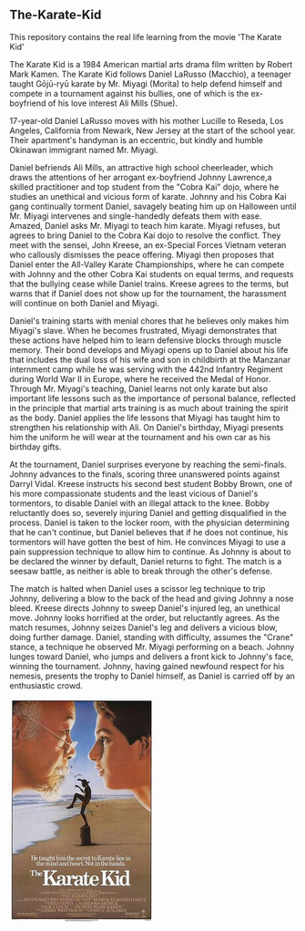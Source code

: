 ## The-Karate-Kid
This repository contains the real life learning from the movie 'The Karate Kid'

The Karate Kid is a 1984 American martial arts drama film written by Robert Mark Kamen.
The Karate Kid follows Daniel LaRusso (Macchio), a teenager taught Gōjū-ryū karate by Mr. Miyagi (Morita) to help defend himself
and compete in a tournament against his bullies, one of which is the ex-boyfriend of his love interest Ali Mills (Shue).

17-year-old Daniel LaRusso moves with his mother Lucille to Reseda, Los Angeles, California from Newark, New Jersey at 
the start of the school year. Their apartment's handyman is an eccentric, but kindly and humble Okinawan immigrant named Mr. Miyagi.

Daniel befriends Ali Mills, an attractive high school cheerleader, which draws the attentions of her arrogant ex-boyfriend
Johnny Lawrence,a skilled practitioner and top student from the "Cobra Kai" dojo, where he studies an unethical and vicious 
form of karate. Johnny and his Cobra Kai gang continually torment Daniel, savagely beating him up on Halloween until Mr. Miyagi
intervenes and single-handedly defeats them with ease. Amazed, Daniel asks Mr. Miyagi to teach him karate. Miyagi refuses, but 
agrees to bring Daniel to the Cobra Kai dojo to resolve the conflict. They meet with the sensei, John Kreese, an ex-Special 
Forces Vietnam veteran who callously dismisses the peace offering. Miyagi then proposes that Daniel enter the All-Valley Karate 
Championships, where he can compete with Johnny and the other Cobra Kai students on equal terms, and requests that the bullying
cease while Daniel trains. Kreese agrees to the terms, but warns that if Daniel does not show up for the tournament, 
the harassment will continue on both Daniel and Miyagi.

Daniel's training starts with menial chores that he believes only makes him Miyagi's slave. When he becomes frustrated, Miyagi 
demonstrates that these actions have helped him to learn defensive blocks through muscle memory. Their bond develops and Miyagi 
opens up to Daniel about his life that includes the dual loss of his wife and son in childbirth at the Manzanar internment camp 
while he was serving with the 442nd Infantry Regiment during World War II in Europe, where he received the Medal of Honor. 
Through Mr. Miyagi's teaching, Daniel learns not only karate but also important life lessons such as the importance of personal
balance, reflected in the principle that martial arts training is as much about training the spirit as the body. Daniel applies 
the life lessons that Miyagi has taught him to strengthen his relationship with Ali. On Daniel's birthday, Miyagi presents him 
the uniform he will wear at the tournament and his own car as his birthday gifts.

At the tournament, Daniel surprises everyone by reaching the semi-finals. Johnny advances to the finals, scoring three unanswered 
points against Darryl Vidal. Kreese instructs his second best student Bobby Brown, one of his more compassionate students and the
least vicious of Daniel's tormentors, to disable Daniel with an illegal attack to the knee. Bobby reluctantly does so, severely 
injuring Daniel and getting disqualified in the process. Daniel is taken to the locker room, with the physician determining that
he can't continue, but Daniel believes that if he does not continue, his tormentors will have gotten the best of him. He convinces
Miyagi to use a pain suppression technique to allow him to continue. As Johnny is about to be declared the winner by default, Daniel
returns to fight. The match is a seesaw battle, as neither is able to break through the other's defense.

The match is halted when Daniel uses a scissor leg technique to trip Johnny, delivering a blow to the back of the head and giving
Johnny a nose bleed. Kreese directs Johnny to sweep Daniel's injured leg, an unethical move. Johnny looks horrified at the order, 
but reluctantly agrees. As the match resumes, Johnny seizes Daniel's leg and delivers a vicious blow, doing further damage. 
Daniel, standing with difficulty, assumes the "Crane" stance, a technique he observed Mr. Miyagi performing on a beach. Johnny 
lunges toward Daniel, who jumps and delivers a front kick to Johnny's face, winning the tournament. Johnny, having gained newfound
respect for his nemesis, presents the trophy to Daniel himself, as Daniel is carried off by an enthusiastic crowd.

![title](Karate_kid.jpg)
